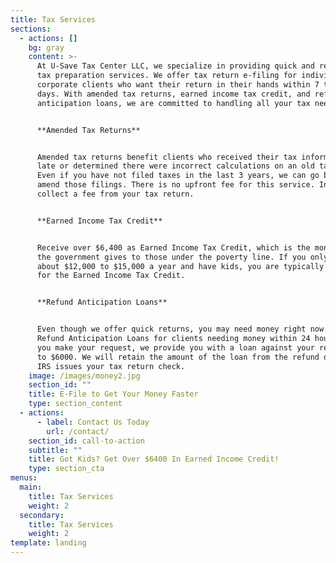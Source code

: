 ```yaml
---
title: Tax Services
sections:
  - actions: []
    bg: gray
    content: >-
      At U-Save Tax Center LLC, we specialize in providing quick and reliable
      tax preparation services. We offer tax return e-filing for individual and
      corporate clients who want their return in their hands within 7 to 10
      days. With amended tax returns, earned income tax credit, and refund
      anticipation loans, we are committed to handling all your tax needs.


      **Amended Tax Returns**


      Amended tax returns benefit clients who received their tax information too
      late or determined there were incorrect calculations on an old tax form.
      Even if you have not filed taxes in the last 3 years, we can go back and
      amend those filings. There is no upfront fee for this service. Instead, we
      collect a fee from your tax return.


      **Earned Income Tax Credit**


      Receive over $6,400 as Earned Income Tax Credit, which is the money that
      the government gives to those under the poverty line. If you only make
      about $12,000 to $15,000 a year and have kids, you are typically qualified
      for the Earned Income Tax Credit.


      **Refund Anticipation Loans**


      Even though we offer quick returns, you may need money right now. We offer
      Refund Anticipation Loans for clients needing money within 24 hours. When
      you make your request, we provide you with a loan against your refund up
      to $6000. We will retain the amount of the loan from the refund once the
      IRS issues your tax return check.
    image: /images/money2.jpg
    section_id: ""
    title: E-File to Get Your Money Faster
    type: section_content
  - actions:
      - label: Contact Us Today
        url: /contact/
    section_id: call-to-action
    subtitle: ""
    title: Got Kids? Get Over $6400 In Earned Income Credit!
    type: section_cta
menus:
  main:
    title: Tax Services
    weight: 2
  secondary:
    title: Tax Services
    weight: 2
template: landing
---
```

